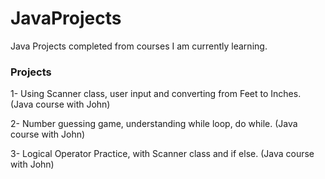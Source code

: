 # JavaProjects
Java Projects completed from courses I am currently learning.

### Projects

1- Using Scanner class, user input and converting from Feet to Inches. (Java course with John)

2- Number guessing game, understanding while loop, do while. (Java course with John)

3- Logical Operator Practice, with Scanner class and if else. (Java course with John)
